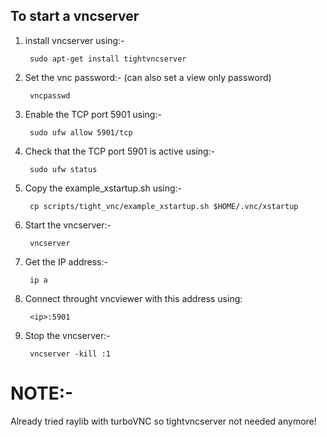 To start a vncserver
--------------------
1. install vncserver using:-

        sudo apt-get install tightvncserver

2. Set the vnc password:-
   (can also set a view only password)

        vncpasswd

3. Enable the TCP port 5901 using:-

        sudo ufw allow 5901/tcp

4. Check that the TCP port 5901 is active using:-

        sudo ufw status

5. Copy the example_xstartup.sh using:-

        cp scripts/tight_vnc/example_xstartup.sh $HOME/.vnc/xstartup

6. Start the vncserver:-

        vncserver

8. Get the IP address:-

        ip a

7. Connect throught vncviewer with this address using:

        <ip>:5901

8. Stop the vncserver:-

        vncserver -kill :1

NOTE:-
======
Already tried raylib with turboVNC so tightvncserver not needed anymore!
